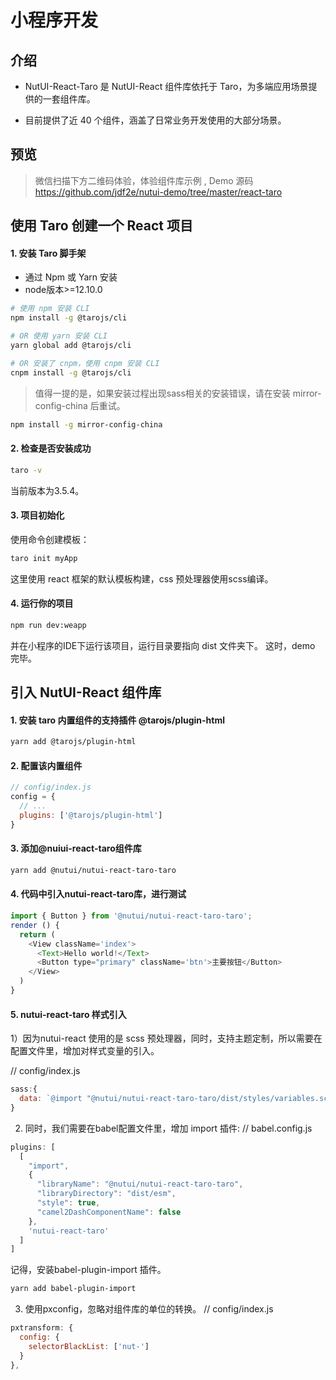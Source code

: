 # 小程序开发

## 介绍

* NutUI-React-Taro 是 NutUI-React 组件库依托于 Taro，为多端应用场景提供的一套组件库。

* 目前提供了近 40 个组件，涵盖了日常业务开发使用的大部分场景。


## 预览


> 微信扫描下方二维码体验，体验组件库示例 , Demo 源码  https://github.com/jdf2e/nutui-demo/tree/master/react-taro


## 使用 Taro 创建一个 React 项目 
#### 1. 安装 Taro 脚手架
* 通过 Npm 或 Yarn 安装  
* node版本>=12.10.0

```bash
# 使用 npm 安装 CLI
npm install -g @tarojs/cli

# OR 使用 yarn 安装 CLI
yarn global add @tarojs/cli

# OR 安装了 cnpm，使用 cnpm 安装 CLI
cnpm install -g @tarojs/cli
```

> 值得一提的是，如果安装过程出现sass相关的安装错误，请在安装 mirror-config-china 后重试。

```bash
npm install -g mirror-config-china
```

#### 2. 检查是否安装成功

```bash
taro -v
```
当前版本为3.5.4。

#### 3. 项目初始化

使用命令创建模板：

```bash
taro init myApp
```
这里使用 react 框架的默认模板构建，css 预处理器使用scss编译。

#### 4. 运行你的项目
```bash
npm run dev:weapp
```
并在小程序的IDE下运行该项目，运行目录要指向 dist 文件夹下。
这时，demo 完毕。

## 引入 NutUI-React 组件库
#### 1. 安装 taro 内置组件的支持插件 @tarojs/plugin-html

```bash
yarn add @tarojs/plugin-html
```

#### 2. 配置该内置组件
```javascript
// config/index.js
config = {
  // ...
  plugins: ['@tarojs/plugin-html']
}
```

#### 3. 添加@nuiui-react-taro组件库
```bash
yarn add @nutui/nutui-react-taro-taro
```

#### 4. 代码中引入nutui-react-taro库，进行测试
```js
import { Button } from '@nutui/nutui-react-taro-taro';
render () {
  return (
    <View className='index'>
      <Text>Hello world!</Text>
      <Button type="primary" className='btn'>主要按钮</Button>
    </View>
  )
}
```
#### 5. nutui-react-taro 样式引入
1）因为nutui-react 使用的是 scss 预处理器，同时，支持主题定制，所以需要在配置文件里，增加对样式变量的引入。

// config/index.js
```js
sass:{
  data: `@import "@nutui/nutui-react-taro-taro/dist/styles/variables.scss";`
}
```

2) 同时，我们需要在babel配置文件里，增加 import 插件:
// babel.config.js
```js
plugins: [
  [
    "import",
    {
      "libraryName": "@nutui/nutui-react-taro-taro",
      "libraryDirectory": "dist/esm",
      "style": true,
      "camel2DashComponentName": false
    },
    'nutui-react-taro'
  ]
]
```
记得，安装babel-plugin-import 插件。

```bash
yarn add babel-plugin-import
```

3) 使用pxconfig，忽略对组件库的单位的转换。
// config/index.js
```js
pxtransform: {
  config: {
    selectorBlackList: ['nut-']
  }
},
```
